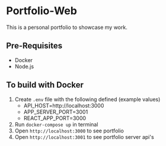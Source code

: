 # Portfolio-Web

This is a personal portfolio to showcase my work.

## Pre-Requisites

* Docker
* Node.js

## To build with Docker

1. Create `.env` file with the following defined (example values)
    * API_HOST=http://localhost:3000
    * APP_SERVER_PORT=3001
    * REACT_APP_PORT=3000
2. Run `docker-compose up` in terminal
3. Open `http://localhost:3000` to see portfolio
4. Open `http://localhost:3001` to see portfolio server api's
